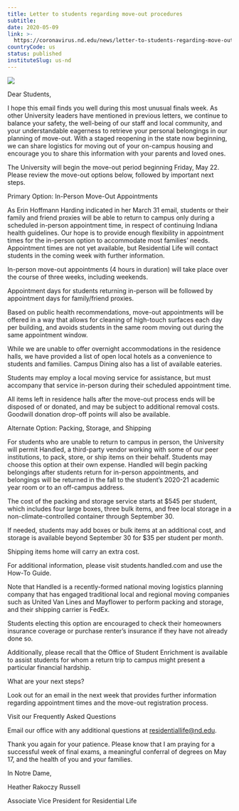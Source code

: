 ```yaml
---
title: Letter to students regarding move-out procedures
subtitle: 
date: 2020-05-09
link: >-
  https://coronavirus.nd.edu/news/letter-to-students-regarding-move-out-procedures/
countryCode: us
status: published
instituteSlug: us-nd
---
```

![](https://coronavirus.nd.edu/stylesheets/themes/ndt/v3/images/ph-dome-1200x800.jpg)

Dear Students,

I hope this email finds you well during this most unusual finals week. As other University leaders have mentioned in previous letters, we continue to balance your safety, the well-being of our staff and local community, and your understandable eagerness to retrieve your personal belongings in our planning of move-out. With a staged reopening in the state now beginning, we can share logistics for moving out of your on-campus housing and encourage you to share this information with your parents and loved ones.

The University will begin the move-out period beginning Friday, May 22. Please review the move-out options below, followed by important next steps.

Primary Option: In-Person Move-Out Appointments

As Erin Hoffmann Harding indicated in her March 31 email, students or their family and friend proxies will be able to return to campus only during a scheduled in-person appointment time, in respect of continuing Indiana health guidelines. Our hope is to provide enough flexibility in appointment times for the in-person option to accommodate most families’ needs. Appointment times are not yet available, but Residential Life will contact students in the coming week with further information.

In-person move-out appointments (4 hours in duration) will take place over the course of three weeks, including weekends.

Appointment days for students returning in-person will be followed by appointment days for family/friend proxies.

Based on public health recommendations, move-out appointments will be offered in a way that allows for cleaning of high-touch surfaces each day per building, and avoids students in the same room moving out during the same appointment window.

While we are unable to offer overnight accommodations in the residence halls, we have provided a list of open local hotels as a convenience to students and families. Campus Dining also has a list of available eateries.

Students may employ a local moving service for assistance, but must accompany that service in-person during their scheduled appointment time.

All items left in residence halls after the move-out process ends will be disposed of or donated, and may be subject to additional removal costs. Goodwill donation drop-off points will also be available.

Alternate Option: Packing, Storage, and Shipping

For students who are unable to return to campus in person, the University will permit Handled, a third-party vendor working with some of our peer institutions, to pack, store, or ship items on their behalf. Students may choose this option at their own expense. Handled will begin packing belongings after students return for in-person appointments, and belongings will be returned in the fall to the student’s 2020-21 academic year room or to an off-campus address.

The cost of the packing and storage service starts at $545 per student, which includes four large boxes, three bulk items, and free local storage in a non-climate-controlled container through September 30.

If needed, students may add boxes or bulk items at an additional cost, and storage is available beyond September 30 for $35 per student per month.

Shipping items home will carry an extra cost.

For additional information, please visit students.handled.com and use the How-To Guide.

Note that Handled is a recently-formed national moving logistics planning company that has engaged traditional local and regional moving companies such as United Van Lines and Mayflower to perform packing and storage, and their shipping carrier is FedEx.

Students electing this option are encouraged to check their homeowners insurance coverage or purchase renter’s insurance if they have not already done so.

Additionally, please recall that the Office of Student Enrichment is available to assist students for whom a return trip to campus might present a particular financial hardship.

What are your next steps?

Look out for an email in the next week that provides further information regarding appointment times and the move-out registration process.

Visit our Frequently Asked Questions

Email our office with any additional questions at residentiallife@nd.edu.

Thank you again for your patience. Please know that I am praying for a successful week of final exams, a meaningful conferral of degrees on May 17, and the health of you and your families.

In Notre Dame,

Heather Rakoczy Russell

Associate Vice President for Residential Life